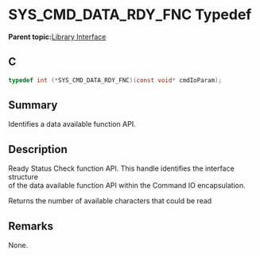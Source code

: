 # SYS\_CMD\_DATA\_RDY\_FNC Typedef

**Parent topic:**[Library Interface](GUID-F1DBA6FA-9373-4832-9CD9-BDC0B227003B.md)

## C

```c
typedef int (*SYS_CMD_DATA_RDY_FNC)(const void* cmdIoParam);

```

## Summary

Identifies a data available function API.

## Description

Ready Status Check function API. This handle identifies the interface structure<br />of the data available function API within the Command IO encapsulation.

Returns the number of available characters that could be read

## Remarks

None.


